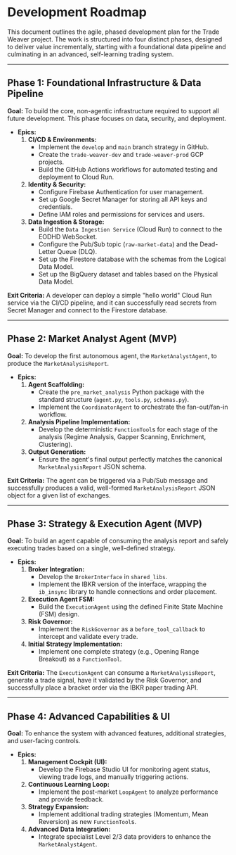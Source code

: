 # Development Roadmap

This document outlines the agile, phased development plan for the Trade Weaver project. The work is structured into four distinct phases, designed to deliver value incrementally, starting with a foundational data pipeline and culminating in an advanced, self-learning trading system.

---

## Phase 1: Foundational Infrastructure & Data Pipeline

**Goal:** To build the core, non-agentic infrastructure required to support all future development. This phase focuses on data, security, and deployment.

- **Epics:**
    1. **CI/CD & Environments:**
        - Implement the `develop` and `main` branch strategy in GitHub.
        - Create the `trade-weaver-dev` and `trade-weaver-prod` GCP projects.
        - Build the GitHub Actions workflows for automated testing and deployment to Cloud Run.
    2. **Identity & Security:**
        - Configure Firebase Authentication for user management.
        - Set up Google Secret Manager for storing all API keys and credentials.
        - Define IAM roles and permissions for services and users.
    3. **Data Ingestion & Storage:**
        - Build the `Data Ingestion Service` (Cloud Run) to connect to the EODHD WebSocket.
        - Configure the Pub/Sub topic (`raw-market-data`) and the Dead-Letter Queue (DLQ).
        - Set up the Firestore database with the schemas from the Logical Data Model.
        - Set up the BigQuery dataset and tables based on the Physical Data Model.

**Exit Criteria:** A developer can deploy a simple "hello world" Cloud Run service via the CI/CD pipeline, and it can successfully read secrets from Secret Manager and connect to the Firestore database.

---

## Phase 2: Market Analyst Agent (MVP)

**Goal:** To develop the first autonomous agent, the `MarketAnalystAgent`, to produce the `MarketAnalysisReport`.

- **Epics:**
    1. **Agent Scaffolding:**
        - Create the `pre_market_analysis` Python package with the standard structure (`agent.py`, `tools.py`, `schemas.py`).
        - Implement the `CoordinatorAgent` to orchestrate the fan-out/fan-in workflow.
    2. **Analysis Pipeline Implementation:**
        - Develop the deterministic `FunctionTool`s for each stage of the analysis (Regime Analysis, Gapper Scanning, Enrichment, Clustering).
    3. **Output Generation:**
        - Ensure the agent's final output perfectly matches the canonical `MarketAnalysisReport` JSON schema.

**Exit Criteria:** The agent can be triggered via a Pub/Sub message and successfully produces a valid, well-formed `MarketAnalysisReport` JSON object for a given list of exchanges.

---

## Phase 3: Strategy & Execution Agent (MVP)

**Goal:** To build an agent capable of consuming the analysis report and safely executing trades based on a single, well-defined strategy.

- **Epics:**
    1. **Broker Integration:**
        - Develop the `BrokerInterface` in `shared_libs`.
        - Implement the IBKR version of the interface, wrapping the `ib_insync` library to handle connections and order placement.
    2. **Execution Agent FSM:**
        - Build the `ExecutionAgent` using the defined Finite State Machine (FSM) design.
    3. **Risk Governor:**
        - Implement the `RiskGovernor` as a `before_tool_callback` to intercept and validate every trade.
    4. **Initial Strategy Implementation:**
        - Implement one complete strategy (e.g., Opening Range Breakout) as a `FunctionTool`.

**Exit Criteria:** The `ExecutionAgent` can consume a `MarketAnalysisReport`, generate a trade signal, have it validated by the Risk Governor, and successfully place a bracket order via the IBKR paper trading API.

---

## Phase 4: Advanced Capabilities & UI

**Goal:** To enhance the system with advanced features, additional strategies, and user-facing controls.

- **Epics:**
    1. **Management Cockpit (UI):**
        - Develop the Firebase Studio UI for monitoring agent status, viewing trade logs, and manually triggering actions.
    2. **Continuous Learning Loop:**
        - Implement the post-market `LoopAgent` to analyze performance and provide feedback.
    3. **Strategy Expansion:**
        - Implement additional trading strategies (Momentum, Mean Reversion) as new `FunctionTool`s.
    4. **Advanced Data Integration:**
        - Integrate specialist Level 2/3 data providers to enhance the `MarketAnalystAgent`.
